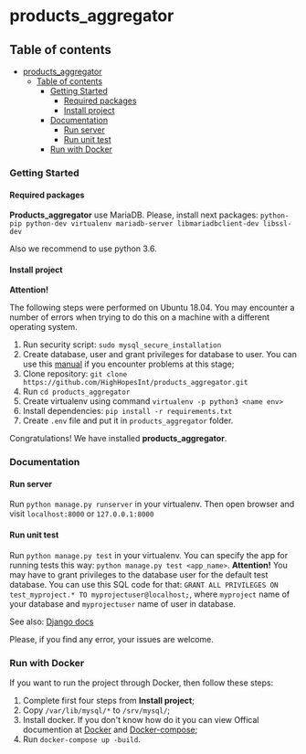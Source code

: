 # products_aggregator

## Table of contents

- [products_aggregator](#productsaggregator)
  - [Table of contents](#table-of-contents)
    - [Getting Started](#getting-started)
      - [Required packages](#required-packages)
      - [Install project](#install-project)
    - [Documentation](#documentation)
      - [Run server](#run-server)
      - [Run unit test](#run-unit-test)
    - [Run with Docker](#run-with-docker)

### Getting Started

#### Required packages

**Products_aggregator** use MariaDB. Please, install next packages:
`python-pip python-dev virtualenv mariadb-server libmariadbclient-dev
libssl-dev`

Also we recommend to use python 3.6.

#### Install project

**Attention!**

The following steps were performed on Ubuntu 18.04. You may encounter a number of errors when trying to do this on a machine with a different operating system.

1. Run security script:
`sudo mysql_secure_installation`
2. Create database, user and grant privileges
for database to user. You can use this [manual](https://www.digitalocean.com/community/tutorials/how-to-use-mysql-or-mariadb-with-your-django-application-on-ubuntu-14-04)
if you encounter problems at this stage;
3. Clone repository:
`git clone https://github.com/HighHopesInt/products_aggregator.git`
4. Run `cd products_aggregator`
5. Create virtualenv using command `virtualenv -p python3 <name env>`
6. Install dependencies: `pip install -r requirements.txt`
7. Create `.env` file and put it in `products_aggregator` folder.

Congratulations! We have installed **products_aggregator**.

### Documentation

#### Run server

Run `python manage.py runserver` in your virtualenv.
Then open browser and visit `localhost:8000` or `127.0.0.1:8000`

#### Run unit test

Run `python manage.py test` in your virtualenv.
You can specify the app for running tests this way: `python manage.py test <app_name>`.
**Attention!** You may have to grant privileges to the database user for the default test database.
You can use this SQL code for that: `GRANT ALL PRIVILEGES ON test_myproject.* TO myprojectuser@localhost;`,
where `myproject` name of your database and `myprojectuser` name of user in database.

See also: [Django docs](https://docs.djangoproject.com/en/2.2/topics/testing/overview/#the-test-database)

Please, if you find any error, your issues are welcome.

### Run with Docker

If you want to run the project through Docker, then follow these steps:

1. Complete first four steps from **Install project**;
2. Copy `/var/lib/mysql/*` to `/srv/mysql/`;
3. Install docker. If you don't know how do it you can view Offical documention at [Docker](https://docs.docker.com/install/linux/docker-ce/ubuntu/) and [Docker-compose](https://docs.docker.com/compose/install/);
4. Run `docker-compose up -build`.
